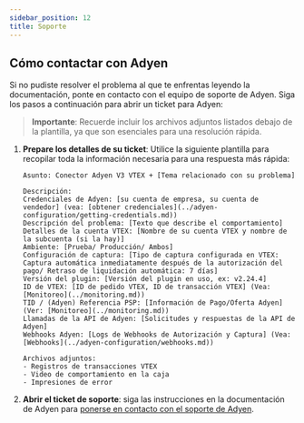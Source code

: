 ```yaml
---
sidebar_position: 12
title: Soporte
---
```



## Cómo contactar con Adyen

Si no pudiste resolver el problema al que te enfrentas leyendo la documentación, ponte en contacto con el equipo de soporte de Adyen. Siga los pasos a continuación para abrir un ticket para Adyen:

> **Importante**: Recuerde incluir los archivos adjuntos listados debajo de la plantilla, ya que son esenciales para una resolución rápida.

1.  **Prepare los detalles de su ticket**: Utilice la siguiente plantilla para recopilar toda la información necesaria para una respuesta más rápida:

    ```
    Asunto: Conector Adyen V3 VTEX + [Tema relacionado con su problema]

    Descripción:
    Credenciales de Adyen: [su cuenta de empresa, su cuenta de vendedor] (vea: [obtener credenciales](../adyen-configuration/getting-credentials.md))
    Descripción del problema: [Texto que describe el comportamiento]
    Detalles de la cuenta VTEX: [Nombre de su cuenta VTEX y nombre de la subcuenta (si la hay)]
    Ambiente: [Prueba/ Producción/ Ambos]
    Configuración de captura: [Tipo de captura configurada en VTEX: Captura automática inmediatamente después de la autorización del pago/ Retraso de liquidación automática: 7 días]
    Versión del plugin: [Versión del plugin en uso, ex: v2.24.4]
    ID de VTEX: [ID de pedido VTEX, ID de transacción VTEX] (Vea: [Monitoreo](../monitoring.md))
    TID / (Adyen) Referencia PSP: [Información de Pago/Oferta Adyen] (Ver: [Monitoreo](../monitoring.md))
    Llamadas de la API de Adyen: [Solicitudes y respuestas de la API de Adyen]
    Webhooks Adyen: [Logs de Webhooks de Autorización y Captura] (Vea: [Webhooks](../adyen-configuration/webhooks.md))

    Archivos adjuntos:
    - Registros de transacciones VTEX
    - Video de comportamiento en la caja
    - Impresiones de error
    ```

2.  **Abrir el ticket de soporte**: siga las instrucciones en la documentación de Adyen para [ponerse en contacto con el soporte de Adyen](https://docs.adyen.com/support/how-to-reach-adyen-support/).